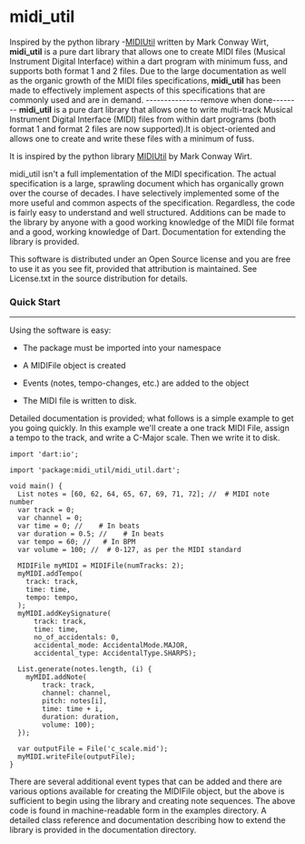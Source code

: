 
# midi_util  

Inspired by the python library -[MIDIUtil](https://github.com/MarkCWirt/MIDIUtil) written by Mark Conway Wirt,
**midi_util** is a pure dart library that allows one to create MIDI files (Musical Instrument Digital Interface) within a dart program
with minimum fuss, and supports both format 1 and 2 files.
Due to the large documentation as well as the organic growth of the MIDI files specifications, **midi_util** has been made to effectively 
implement aspects of this specifications that are commonly used and are in demand.
---------------remove when done--------
**midi_util** is a pure dart library that allows one to write multi-track Musical Instrument Digital Interface (MIDI) files from within dart programs (both format 1 and format 2 files are now supported).It is object-oriented and allows one to create and write these files with a minimum of fuss.

It is inspired by the python library [MIDIUtil](https://github.com/MarkCWirt/MIDIUtil) by Mark Conway Wirt.

midi_util isn't a full implementation of the MIDI specification. The actual specification is a large, sprawling document which has organically grown over the course of decades. I have selectively implemented some of the more useful and common aspects of the specification. Regardless, the code is fairly easy to understand and well structured. Additions can be made to the library by anyone with a good working knowledge of the MIDI file format and a good, working knowledge of Dart. Documentation for extending the library is provided.

This software is distributed under an Open Source license and you are free to use it as you see fit, provided that attribution is maintained. See License.txt in the source distribution for details.  

### Quick Start

-----------


Using the software is easy:

  

* The package must be imported into your namespace

* A MIDIFile object is created

* Events (notes, tempo-changes, etc.) are added to the object

* The MIDI file is written to disk.

  

Detailed documentation is provided; what follows is a simple example to get you going quickly. In this example we'll create a one track MIDI File, assign a tempo to the track, and write a C-Major scale. Then we write it to disk.

  

    import 'dart:io';

    import 'package:midi_util/midi_util.dart';

    void main() {
      List notes = [60, 62, 64, 65, 67, 69, 71, 72]; //  # MIDI note number
      var track = 0;
      var channel = 0;
      var time = 0; //    # In beats
      var duration = 0.5; //    # In beats
      var tempo = 60; //   # In BPM
      var volume = 100; //  # 0-127, as per the MIDI standard

      MIDIFile myMIDI = MIDIFile(numTracks: 2);
      myMIDI.addTempo(
        track: track,
        time: time,
        tempo: tempo,
      );
      myMIDI.addKeySignature(
          track: track,
          time: time,
          no_of_accidentals: 0,
          accidental_mode: AccidentalMode.MAJOR,
          accidental_type: AccidentalType.SHARPS);

      List.generate(notes.length, (i) {
        myMIDI.addNote(
            track: track,
            channel: channel,
            pitch: notes[i],
            time: time + i,
            duration: duration,
            volume: 100);
      });

      var outputFile = File('c_scale.mid');
      myMIDI.writeFile(outputFile);
    }

  
  

There are several additional event types that can be added and there are various options available for creating the MIDIFile object, but the above is sufficient to begin using the library and creating note sequences. The above code is found in machine-readable form in the examples directory. A detailed class reference and documentation describing how to extend the library is provided in the documentation directory.





